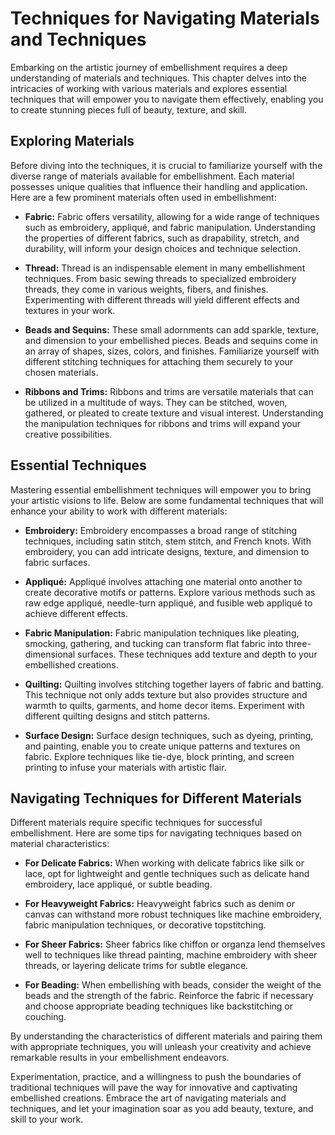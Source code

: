 Techniques for Navigating Materials and Techniques
=============================================================

Embarking on the artistic journey of embellishment requires a deep understanding of materials and techniques. This chapter delves into the intricacies of working with various materials and explores essential techniques that will empower you to navigate them effectively, enabling you to create stunning pieces full of beauty, texture, and skill.

Exploring Materials
-------------------

Before diving into the techniques, it is crucial to familiarize yourself with the diverse range of materials available for embellishment. Each material possesses unique qualities that influence their handling and application. Here are a few prominent materials often used in embellishment:

* **Fabric:** Fabric offers versatility, allowing for a wide range of techniques such as embroidery, appliqué, and fabric manipulation. Understanding the properties of different fabrics, such as drapability, stretch, and durability, will inform your design choices and technique selection.

* **Thread:** Thread is an indispensable element in many embellishment techniques. From basic sewing threads to specialized embroidery threads, they come in various weights, fibers, and finishes. Experimenting with different threads will yield different effects and textures in your work.

* **Beads and Sequins:** These small adornments can add sparkle, texture, and dimension to your embellished pieces. Beads and sequins come in an array of shapes, sizes, colors, and finishes. Familiarize yourself with different stitching techniques for attaching them securely to your chosen materials.

* **Ribbons and Trims:** Ribbons and trims are versatile materials that can be utilized in a multitude of ways. They can be stitched, woven, gathered, or pleated to create texture and visual interest. Understanding the manipulation techniques for ribbons and trims will expand your creative possibilities.

Essential Techniques
--------------------

Mastering essential embellishment techniques will empower you to bring your artistic visions to life. Below are some fundamental techniques that will enhance your ability to work with different materials:

* **Embroidery:** Embroidery encompasses a broad range of stitching techniques, including satin stitch, stem stitch, and French knots. With embroidery, you can add intricate designs, texture, and dimension to fabric surfaces.

* **Appliqué:** Appliqué involves attaching one material onto another to create decorative motifs or patterns. Explore various methods such as raw edge appliqué, needle-turn appliqué, and fusible web appliqué to achieve different effects.

* **Fabric Manipulation:** Fabric manipulation techniques like pleating, smocking, gathering, and tucking can transform flat fabric into three-dimensional surfaces. These techniques add texture and depth to your embellished creations.

* **Quilting:** Quilting involves stitching together layers of fabric and batting. This technique not only adds texture but also provides structure and warmth to quilts, garments, and home decor items. Experiment with different quilting designs and stitch patterns.

* **Surface Design:** Surface design techniques, such as dyeing, printing, and painting, enable you to create unique patterns and textures on fabric. Explore techniques like tie-dye, block printing, and screen printing to infuse your materials with artistic flair.

Navigating Techniques for Different Materials
---------------------------------------------

Different materials require specific techniques for successful embellishment. Here are some tips for navigating techniques based on material characteristics:

* **For Delicate Fabrics:** When working with delicate fabrics like silk or lace, opt for lightweight and gentle techniques such as delicate hand embroidery, lace appliqué, or subtle beading.

* **For Heavyweight Fabrics:** Heavyweight fabrics such as denim or canvas can withstand more robust techniques like machine embroidery, fabric manipulation techniques, or decorative topstitching.

* **For Sheer Fabrics:** Sheer fabrics like chiffon or organza lend themselves well to techniques like thread painting, machine embroidery with sheer threads, or layering delicate trims for subtle elegance.

* **For Beading:** When embellishing with beads, consider the weight of the beads and the strength of the fabric. Reinforce the fabric if necessary and choose appropriate beading techniques like backstitching or couching.

By understanding the characteristics of different materials and pairing them with appropriate techniques, you will unleash your creativity and achieve remarkable results in your embellishment endeavors.

Experimentation, practice, and a willingness to push the boundaries of traditional techniques will pave the way for innovative and captivating embellished creations. Embrace the art of navigating materials and techniques, and let your imagination soar as you add beauty, texture, and skill to your work.
